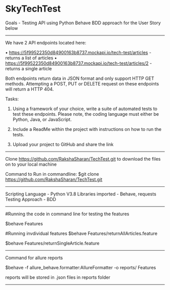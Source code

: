 # SkyTechTest

Goals -  Testing API using Python Behave BDD approach for the User Story below

---------------------------------------------------------------------------------------------------------------------------------------------------------------------------------
We	have	2	API	endpoints	located	here:	
 
• https://5f99522350d84900163b8737.mockapi.io/tech-test/articles	-	returns	a	list	of	articles
• https://5f99522350d84900163b8737.mockapi.io/tech-test/articles/2	-	returns	a	single	article

Both	endpoints	return	data	in	JSON	format	and	only	support	HTTP	GET	methods.
Attempting	a	POST,	PUT	or	DELETE	request	on	these	endpoints	will	return	a	HTTP	404.	

	
Tasks:	
1. Using a	framework	of	your	choice,	write	a	suite	of	automated	tests	to	test	these	endpoints.
Please	note,	the	coding	language	must	either	be	Python, Java, or JavaScript.

2. Include	a	ReadMe	within	the	project	with	instructions	on	how	to	run	the	tests.	
	
3. Upload	your	project	to	GitHub	and	share	the	link

---------------------------------------------------------------------------------------------------------------------------------------------------------------------------------

Clone https://github.com/RakshaSharan/TechTest.git to download the files on to your local machine

Command to Run in commandline:
$git clone https://github.com/RakshaSharan/TechTest.git

---------------------------------------------------------------------------------------------------------------------------------------------------------------------------------

Scripting Language - Python V3.8
Libraries imported - Behave, requests
Testing Approach - BDD

---------------------------------------------------------------------------------------------------------------------------------------------------------------------------------
#Running the code in command line for testing the features

$behave Features

#Running invdividual features
$behave Features/returnAllArticles.feature

$behave Features/returnSingleArticle.feature

---------------------------------------------------------------------------------------------------------------------------------------------------------------------------------

Command for allure reports 

$behave -f allure_behave.formatter:AllureFormatter -o reports/ Features

reports will be stored in .json files in reports folder

--------------------------------------------------------------------------------------------------------------------------------------------------------------------------------
